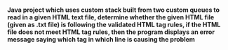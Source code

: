 #### Java project which uses custom stack built from two custom queues to read in a given HTML text file, determine whether the given HTML file (given as .txt file) is following the validated HTML tag rules, if the HTML file does not meet HTML tag rules, then the program displays an error message saying which tag in which line is causing the problem 
